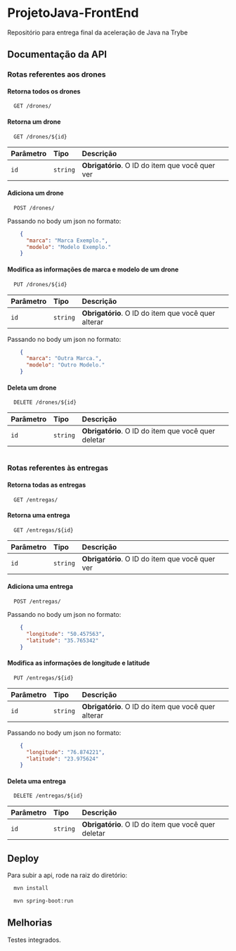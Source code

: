 
# ProjetoJava-FrontEnd

Repositório para entrega final da aceleração de Java na Trybe


## Documentação da API


### Rotas referentes aos drones

#### Retorna todos os drones
```
  GET /drones/
```


#### Retorna um drone
```http
  GET /drones/${id}
```
| Parâmetro   | Tipo       | Descrição                                   |
| :---------- | :--------- | :------------------------------------------ |
| `id`      | `string` | **Obrigatório**. O ID do item que você quer ver |


#### Adiciona um drone
```http
  POST /drones/
```
Passando no body um json no formato:
```json
    {
      "marca": "Marca Exemplo.",
      "modelo": "Modelo Exemplo."
    }
```


#### Modifica as informações de marca e modelo de um drone
```http
  PUT /drones/${id}
```
| Parâmetro   | Tipo       | Descrição                                   |
| :---------- | :--------- | :------------------------------------------ |
| `id`      | `string` | **Obrigatório**. O ID do item que você quer alterar |

Passando no body um json no formato:
```json
    {
      "marca": "Outra Marca.",
      "modelo": "Outro Modelo."
    }
```


#### Deleta um drone
```http
  DELETE /drones/${id}
```
| Parâmetro   | Tipo       | Descrição                                   |
| :---------- | :--------- | :------------------------------------------ |
| `id`      | `string` | **Obrigatório**. O ID do item que você quer deletar |


#
### Rotas referentes às entregas

#### Retorna todas as entregas
```http
  GET /entregas/
```


#### Retorna uma entrega
```http
  GET /entregas/${id}
```
| Parâmetro   | Tipo       | Descrição                                   |
| :---------- | :--------- | :------------------------------------------ |
| `id`      | `string` | **Obrigatório**. O ID do item que você quer ver |


#### Adiciona uma entrega
```http
  POST /entregas/
```
Passando no body um json no formato:
```json
    {
      "longitude": "50.457563",
      "latitude": "35.765342"
    }
```


#### Modifica as informações de longitude e latitude
```http
  PUT /entregas/${id}
```
| Parâmetro   | Tipo       | Descrição                                   |
| :---------- | :--------- | :------------------------------------------ |
| `id`      | `string` | **Obrigatório**. O ID do item que você quer alterar |

Passando no body um json no formato:
```json
    {
      "longitude": "76.874221",
      "latitude": "23.975624"
    }
```


#### Deleta uma entrega
```http
  DELETE /entregas/${id}
```
| Parâmetro   | Tipo       | Descrição                                   |
| :---------- | :--------- | :------------------------------------------ |
| `id`      | `string` | **Obrigatório**. O ID do item que você quer deletar |

## Deploy

Para subir a api, rode na raiz do diretório:

```bash
  mvn install
```
```bash
  mvn spring-boot:run
```

## Melhorias

Testes integrados.

